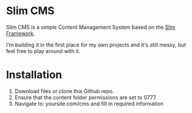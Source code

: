 # Slim CMS

Slim CMS is a simple Content Management System based on the [Slim Framework](https://github.com/codeguy/Slim).

I'm building it in the first place for my own projects and it's still messy, but feel free to play around with it. 

# Installation

1. Download files or clone this Github repo.
2. Ensure that the content folder permissions are set to 0777.
3. Navigate to: yoursite.com/cms and fill in required information

